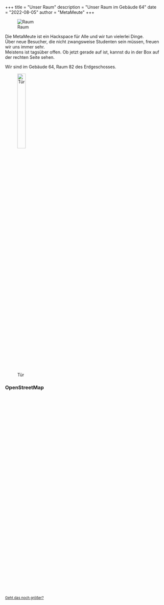 +++
title = "Unser Raum"
description = "Unser Raum im Gebäude 64"
date = "2022-08-05"
author = "MetaMeute"
+++

<figure class="image-scalable">
	<picture>
		<img loading="lazy" decoding="async" alt="Raum" class="image_figure image_processed" src="/images/room.jpg"/>
		<figcaption class="img_alt">Raum</figcaption>
	</picture>
</figure>

Die MetaMeute ist ein Hackspace für Alle und wir tun vielerlei Dinge.<br>
Über neue Besucher, die nicht zwangsweise Studenten sein müssen, freuen wir uns immer sehr.<br>
Meistens ist tagsüber offen. Ob jetzt gerade auf ist, kannst du in der Box auf der rechten Seite sehen.

Wir sind im Gebäude 64, Raum 82 des Erdgeschosses.
<figure class="image-scalable">
	<picture>
		<img loading="lazy" decoding="async" alt="Tür" class="image_figure image_processed" src="/images/door.jpg" style="width:25%"/>
		<figcaption class="img_alt">Tür</figcaption>
	</picture>
</figure>


<h3 id="osm">OpenStreetMap</h3>
<link rel="stylesheet" href="https://unpkg.com/leaflet@1.8.0/dist/leaflet.css"
   integrity="sha512-hoalWLoI8r4UszCkZ5kL8vayOGVae1oxXe/2A4AO6J9+580uKHDO3JdHb7NzwwzK5xr/Fs0W40kiNHxM9vyTtQ=="
   crossorigin="anonymous">

<div id="mapid" style="height: 40rem; max-height: 100vmin;" class="my-5"></div>

<script src="https://unpkg.com/leaflet@1.8.0/dist/leaflet.js"
   integrity="sha512-BB3hKbKWOc9Ez/TAwyWxNXeoV9c1v6FIeYiBieIWkpLjauysF18NzgR1MBNBXf8/KABdlkX68nAhlwcDFLGPCQ=="
   crossorigin="anonymous"></script>

<script>
  var loc = [53.83378, 10.70434];
  var mymap = L.map('mapid').setView(loc, 19);
  var marker = L.marker(loc).addTo(mymap);

  marker.on('click', function (e) {
    window.open('https://www.openstreetmap.org/#map=16/' + loc[0] + '/' + loc[1], '_blank');
  });

  L.tileLayer('http://{s}.tile.openstreetmap.org/{z}/{x}/{y}.png', {
    maxZoom: 19,
    attribution: '&copy; <a href="http://www.openstreetmap.org/copyright">OpenStreetMap</a>'
  }).addTo(mymap);
</script>
<small><a href="https://www.openstreetmap.org/?mlat=53.83378&amp;mlon=10.70434#map=19/53.83378/10.70434">Geht das noch größer?</a></small>

